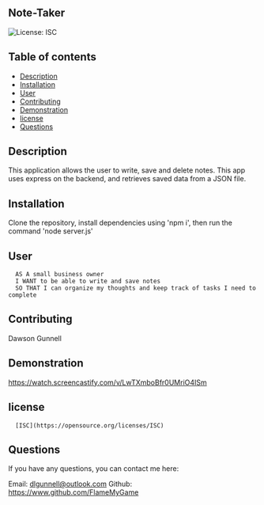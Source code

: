 ## Note-Taker

![License: ISC](https://img.shields.io/badge/License-ISC-blueviolet.svg)    

## Table of contents
- [Description](#description)
- [Installation](#installation)
- [User](#user)
- [Contributing](#contributing)
- [Demonstration](#demonstration)
- [license](#license)
- [Questions](#questions)

## Description
This application allows the user to write, save and delete notes. This app uses express on the backend, and retrieves saved data from a JSON file.

## Installation
Clone the repository, install dependencies using 'npm i', then run the command 'node server.js'

## User
      AS A small business owner
      I WANT to be able to write and save notes
      SO THAT I can organize my thoughts and keep track of tasks I need to complete

## Contributing
Dawson Gunnell

## Demonstration
https://watch.screencastify.com/v/LwTXmboBfr0UMriO4ISm

## license 
      
      [ISC](https://opensource.org/licenses/ISC)

## Questions
If you have any questions, you can contact me here:

Email: dlgunnell@outlook.com
Github: https://www.github.com/FlameMyGame




    